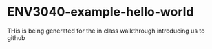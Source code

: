 # ENV3040-example-hello-world
THis is being generated for the in class walkthrough introducing us to github
